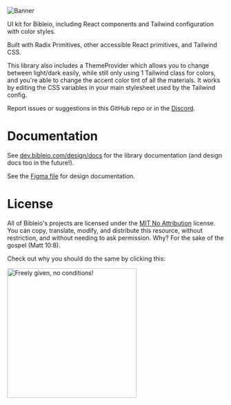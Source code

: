 ![Banner](https://i.imgur.com/rd1kc35.png)

UI kit for Bibleio, including React components and Tailwind configuration with color styles.

Built with Radix Primitives, other accessible React primitives, and Tailwind CSS.

This library also includes a ThemeProvider which allows you to change between light/dark easily, while still only using 1 Tailwind class for colors, and you're able to change the accent color tint of all the materials. It works by editing the CSS variables in your main stylesheet used by the Tailwind config.

Report issues or suggestions in this GitHub repo or in the [Discord](https://discord.gg/7eVCyQ5GGb).

# Documentation

See [dev.bibleio.com/design/docs](https://dev.bibleio.com/design/docs) for the library documentation (and design docs too in the future!).

See the [Figma file](https://www.figma.com/community/file/1398417551065522372/bibleio-design-kit) for design documentation.

# License

All of Bibleio's projects are licensed under the [MIT No Attribution](LICENSE.txt) license. You can copy, translate, modify, and distribute this resource, without restriction, and without needing to ask permission. Why? For the sake of the gospel (Matt 10:8).

Check out why you should do the same by clicking this:

[<img src="https://copy.church/badges/lcc_alt_pde.png" alt="Freely given, no conditions!" width="300"/>](https://copy.church/explain/importance/)

